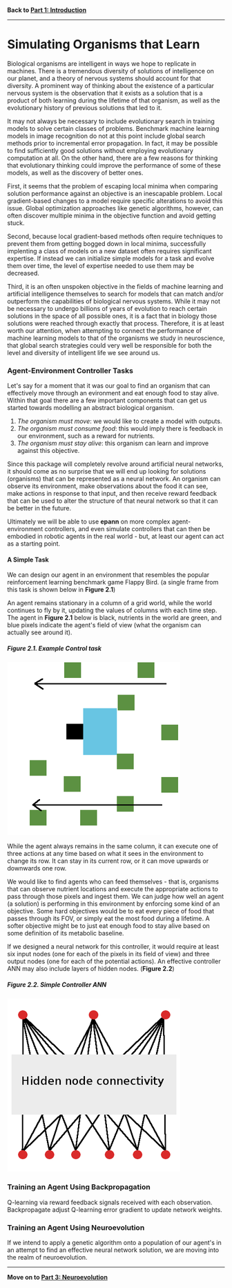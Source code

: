 **Back to [Part 1: Introduction](01introduction.md)**

---

# Simulating Organisms that Learn

Biological organisms are intelligent in ways we hope to replicate in machines. There is a tremendous diversity of solutions of intelligence on our planet, and a theory of nervous systems should account for that diversity. A prominent way of thinking about the existence of a particular nervous system is the observation that it exists as a solution that is a product of both learning during the lifetime of that organism, as well as the evolutionary history of previous solutions that led to it. 

It may not always be necessary to include evolutionary search in training models to solve certain classes of problems. Benchmark machine learning models in image recognition do not at this point include global search methods prior to incremental error propagation. In fact, it may be possible to find sufficiently good solutions without employing evolutionary computation at all. On the other hand, there are a few reasons for thinking that evolutionary thinking could improve the performance of some of these models, as well as the discovery of better ones. 

First, it seems that the problem of escaping local minima when comparing solution performance against an objective is an inescapable problem. Local gradient-based changes to a model require specific alterations to avoid this issue. Global optimization approaches like genetic algorithms, however, can often discover multiple minima in the objective function and avoid getting stuck. 

Second, because local gradient-based methods often require techniques to prevent them from getting bogged down in local minima, successfully implenting a class of models on a new dataset often requires significant expertise. If instead we can initialize simple models for a task and evolve them over time, the level of expertise needed to use them may be decreased. 

Third, it is an often unspoken objective in the fields of machine learning and artificial intelligence themselves to search for models that can match and/or outperform the capabilities of biological nervous systems. While it may not be necessary to undergo billions of years of evolution to reach certain solutions in the space of all possible ones, it is a fact that in biology those solutions were reached through exactly that process. Therefore, it is at least worth our attention, when attempting to connect the performance of machine learning models to that of the organisms we study in neuroscience, that global search strategies could very well be responsible for both the level and diversity of intelligent life we see around us. 


### Agent-Environment Controller Tasks

Let's say for a moment that it was our goal to find an organism that can effectively move through an evironment and eat enough food to stay alive. Within that goal there are a few important components that can get us started towards modelling an abstract biological organism. 

1. *The organism must move*: we would like to create a model with outputs.
2. *The organism must consume food*: this would imply there is feedback in our environment, such as a reward for nutrients.
3. *The organism must stay alive*: this organism can learn and improve against this objective. 

Since this package will completely revolve around artificial neural networks, it should come as no surprise that we will end up looking for solutions (organisms) that can be represented as a neural network. An organism can observe its environment, make observations about the food it can see, make actions in response to that input, and then receive reward feedback that can be used to alter the structure of that neural network so that it can be better in the future. 

Ultimately we will be able to use **epann** on more complex agent-environment controllers, and even simulate controllers that can then be embodied in robotic agents in the real world - but, at least our agent can act as a starting point. 

#### A Simple Task

We can design our agent in an environment that resembles the popular reinforcement learning benchmark game Flappy Bird. (a single frame from this task is shown below in **Figure 2.1**)

An agent remains stationary in a column of a grid world, while the world continues to fly by it, updating the values of columns with each time step. The agent in **Figure 2.1** below is black, nutrients in the world are green, and blue pixels indicate the agent's field of view (what the organism can actually see around it).

##### Figure 2.1. Example Control task


![Figure 2.1](figures/agent.png)

While the agent always remains in the same column, it can execute one of three actions at any time based on what it sees in the environment to change its row. It can stay in its current row, or it can move upwards or downwards one row. 

We would like to find agents who can feed themselves - that is, organisms that can observe nutrient locations and execute the appropriate actions to pass through those pixels and ingest them. We can judge how well an agent (a solution) is performing in this environment by enforcing some kind of an objective. Some hard objectives would be to eat every piece of food that passes through its FOV, or simply eat the most food during a lifetime. A softer objective might be to just eat enough food to stay alive based on some definition of its metabolic baseline.

If we designed a neural network for this controller, it would require at least six input nodes (one for each of the pixels in its field of view) and three output nodes (one for each of the potential actions). An effective controller ANN may also include layers of hidden nodes. (**Figure 2.2**)

##### Figure 2.2. Simple Controller ANN

![Figure 2.2](figures/simplenet.png)

### Training an Agent Using Backpropagation

Q-learning via reward feedback signals received with each observation. Backpropagate adjust Q-learning error gradient to update network weights. 

### Training an Agent Using Neuroevolution

If we intend to apply a genetic algorithm onto a population of our agent's in an attempt to find an effective neural network solution, we are moving into the realm of neuroevolution.  

---

**Move on to [Part 3: Neuroevolution](03neuroevolution.ipynb)**